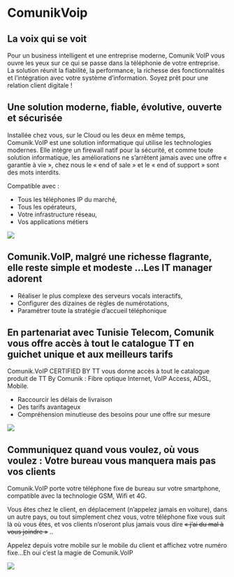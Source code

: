 # ComunikVoip

## La voix qui se voit

Pour un business intelligent et une entreprise moderne, Comunik VoIP vous ouvre les yeux sur ce qui se passe dans la téléphonie de votre entreprise. La solution réunit la fiabilité, la performance, la richesse des fonctionnalités et l’intégration avec votre système d’information. Soyez prêt pour une relation client digitale !

## Une solution moderne, fiable, évolutive, ouverte et sécurisée

Installée chez vous, sur le Cloud ou les deux en même temps, Comunik.VoIP est une solution informatique qui utilise les technologies modernes.
Elle intègre un firewall natif pour la sécurité, et comme toute solution informatique, les améliorations ne s’arrêtent jamais avec une offre « garantie à vie », chez nous le « end of sale » et le « end of support » sont des mots interdits.

Compatible avec :

* Tous les téléphones IP du marché,
* Tous les opérateurs,
* Votre infrastructure réseau,
* Vos applications métiers

![](http://www.comunikcrm.com/assets/img/screen/comunik_voip/screen1@2x.png)

## Comunik.VoIP, malgré une richesse flagrante, elle reste simple et modeste ...Les IT manager adorent 

* Réaliser le plus complexe des serveurs vocals interactifs,
* Configurer des dizaines de règles de numérotations,
* Paramétrer toute la stratégie d’accueil téléphonique

## En partenariat avec Tunisie Telecom, Comunik vous offre accès à tout le catalogue TT en guichet unique et aux meilleurs tarifs

Comunik.VoIP CERTIFIED BY TT vous donne accès à tout le catalogue produit de TT By Comunik : Fibre optique Internet, VoIP Access, ADSL, Mobile.

* Raccourcir les délais de livraison
* Des tarifs avantageux
* Compréhension minutieuse des besoins pour une offre sur mesure

![](http://www.comunikcrm.com/assets/img/screen/comunik_voip/screen2@2x.png)

## Communiquez quand vous voulez, où vous voulez : Votre bureau vous manquera mais pas vos clients

Comunik.VoIP porte votre téléphone fixe de bureau sur votre smartphone, compatible avec la technologie GSM, Wifi et 4G.

Vous êtes chez le client, en déplacement (n’appelez jamais en voiture), dans un autre pays, ou tout simplement chez vous, votre téléphone fixe vous suit là où vous êtes, et vos clients n’oseront plus jamais vous dire ~~« j’ai du mal à vous joindre »~~ ..

Appelez depuis votre mobile sur le mobile du client et affichez votre numéro fixe...Eh oui c’est la magie de Comunik.VoIP

![](http://www.comunikcrm.com/assets/img/screen/comunik_voip/screen3@2x.png)